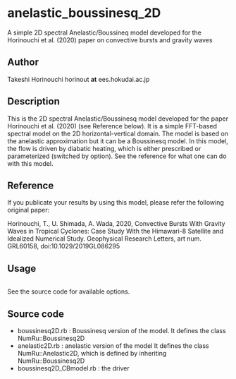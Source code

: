 # anelastic_boussinesq_2D
A simple 2D spectral Anelastic/Boussineq model developed for the Horinouchi et al. (2020) paper on convective bursts and gravity waves

## Author

Takeshi Horinouchi
horinout __at__ 
ees.hokudai.ac.jp

## Description

This is the 2D spectral Anelastic/Boussinesq model developed for the paper
Horinouchi et al. (2020) (see Reference below). It is a simple FFT-based
spectral model on the 2D horizontal-vertical domain. The model is based
on the anelastic approximation but it can be a Boussinesq model.
In this model, the flow is driven by diabatic heating, which is
either prescribed or parameterized (switched by option). See the
reference for what one can do with this model.

## Reference

If you publicate your results by using this model, please refer
the following original paper:

Horinouchi, T., U. Shimada, A. Wada, 2020,
Convective Bursts With Gravity Waves in Tropical Cyclones: Case Study
With the Himawari-8 Satellite and Idealized Numerical Study.
Geophysical Research Letters, art num. GRL60158, doi:10.1029/2019GL086295

## Usage

```$ ruby boussinesq2D_CBmodel.rb [options]
```

See the source code for available options.

## Source code

* boussinesq2D.rb : Boussinesq version of the model. It defines the class
  NumRu::Boussinesq2D
* anelastic2D.rb : anelastic version of the model It defines the class
  NumRu::Anelastic2D, which is defined by inheriting NumRu::Boussinesq2D
* boussinesq2D_CBmodel.rb : the driver





